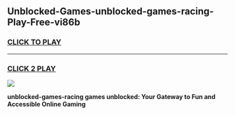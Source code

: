 
## Unblocked-Games-unblocked-games-racing-Play-Free-vi86b
<h3>
<a href="https://premium76.site?title=unblocked-games-racing&ref=19M">CLICK TO PLAY</a></h3>
<hr>

<h3>
<a href="https://premium76.site?title=unblocked-games-racing&ref=19M">CLICK 2 PLAY</a>
  
</h3>

<a href="https://premium76.site?title=unblocked-games-racing&ref=19M"><img src="https://clearcache.store/games.png"></a>


**unblocked-games-racing games unblocked: Your Gateway to Fun and Accessible Online Gaming**
